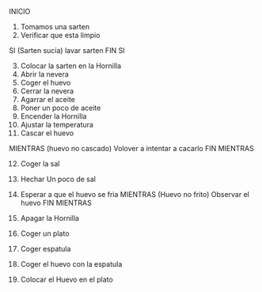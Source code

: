 INICIO

1. Tomamos una sarten
2. Verificar que esta limpio

SI (Sarten sucia)
    lavar sarten
FIN SI

3. Colocar la sarten en la Hornilla
4. Abrir la nevera 
5. Coger el huevo
6. Cerrar la nevera 
7. Agarrar el aceite 
8. Poner un poco de aceite 
9. Encender la Hornilla 
10. Ajustar la temperatura
11. Cascar el huevo 

MIENTRAS (huevo no cascado)
    Volover a intentar a cacarlo
FIN MIENTRAS

12. Coger la sal 
13. Hechar Un poco de sal 
14. Esperar a que el huevo se fria 
MIENTRAS (Huevo no frito)
    Observar el huevo
FIN MIENTRAS

15. Apagar la Hornilla 
16. Coger un plato 
17. Coger espatula 
18. Coger el huevo con la espatula
19. Colocar el Huevo en el plato